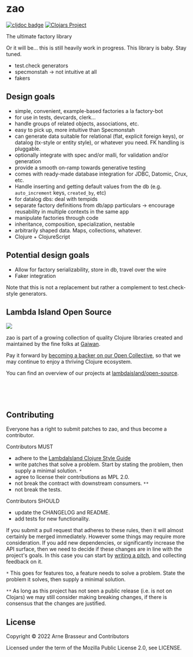 # zao

<!-- badges -->
[![cljdoc badge](https://cljdoc.org/badge/com.lambdaisland/zao)](https://cljdoc.org/d/com.lambdaisland/zao) [![Clojars Project](https://img.shields.io/clojars/v/com.lambdaisland/zao.svg)](https://clojars.org/com.lambdaisland/zao)
<!-- /badges -->

The ultimate factory library

Or it will be... this is still heavily work in progress. This library is baby.
Stay tuned.

- test.check generators
- specmonstah -> not intuitive at all
- fakers

## Design goals

- simple, convenient, example-based factories a la factory-bot
- for use in tests, devcards, clerk...
- handle groups of related objects, associations, etc.
- easy to pick up, more intuitive than Specmonstah
- can generate data suitable for relational (flat, explicit foreign keys), or datalog (tx-style or entity style), or whatever you need. FK handling is pluggable.
- optionally integrate with spec and/or malli, for validation and/or generation
- provide a smooth on-ramp towards generative testing
- comes with ready-made database integration for JDBC, Datomic, Crux, etc.
- Handle inserting and getting default values from the db (e.g. `auto_increment` keys, `created_by`, etc)
- for datalog dbs: deal with tempids
- separate factory definitions from db/app particulars -> encourage reusability in multiple contexts in the same app
- manipulate factories through code
- inheritance, composition, specialization, nestable
- arbitrarily shaped data. Maps, collections, whatever.
- Clojure + ClojureScript

## Potential design goals

- Allow for factory serializability, store in db, travel over the wire
- Faker integration

Note that this is not a replacement but rather a complement to test.check-style generators.

<!-- installation -->
<!-- /installation -->

<!-- opencollective -->
## Lambda Island Open Source

<img align="left" src="https://github.com/lambdaisland/open-source/raw/master/artwork/lighthouse_readme.png">

&nbsp;

zao is part of a growing collection of quality Clojure libraries created and maintained
by the fine folks at [Gaiwan](https://gaiwan.co).

Pay it forward by [becoming a backer on our Open Collective](http://opencollective.com/lambda-island),
so that we may continue to enjoy a thriving Clojure ecosystem.

You can find an overview of our projects at [lambdaisland/open-source](https://github.com/lambdaisland/open-source).

&nbsp;

&nbsp;
<!-- /opencollective -->

<!-- contributing -->
## Contributing

Everyone has a right to submit patches to zao, and thus become a contributor.

Contributors MUST

- adhere to the [LambdaIsland Clojure Style Guide](https://nextjournal.com/lambdaisland/clojure-style-guide)
- write patches that solve a problem. Start by stating the problem, then supply a minimal solution. `*`
- agree to license their contributions as MPL 2.0.
- not break the contract with downstream consumers. `**`
- not break the tests.

Contributors SHOULD

- update the CHANGELOG and README.
- add tests for new functionality.

If you submit a pull request that adheres to these rules, then it will almost
certainly be merged immediately. However some things may require more
consideration. If you add new dependencies, or significantly increase the API
surface, then we need to decide if these changes are in line with the project's
goals. In this case you can start by [writing a pitch](https://nextjournal.com/lambdaisland/pitch-template),
and collecting feedback on it.

`*` This goes for features too, a feature needs to solve a problem. State the problem it solves, then supply a minimal solution.

`**` As long as this project has not seen a public release (i.e. is not on Clojars)
we may still consider making breaking changes, if there is consensus that the
changes are justified.
<!-- /contributing -->

<!-- license -->
## License

Copyright &copy; 2022 Arne Brasseur and Contributors

Licensed under the term of the Mozilla Public License 2.0, see LICENSE.
<!-- /license -->
